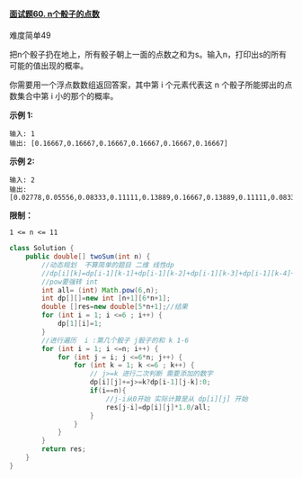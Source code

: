 #### [面试题60. n个骰子的点数](https://leetcode-cn.com/problems/nge-tou-zi-de-dian-shu-lcof/)

难度简单49

把n个骰子扔在地上，所有骰子朝上一面的点数之和为s。输入n，打印出s的所有可能的值出现的概率。

 

你需要用一个浮点数数组返回答案，其中第 i 个元素代表这 n 个骰子所能掷出的点数集合中第 i 小的那个的概率。

 

**示例 1:**

```
输入: 1
输出: [0.16667,0.16667,0.16667,0.16667,0.16667,0.16667]
```

**示例 2:**

```
输入: 2
输出: [0.02778,0.05556,0.08333,0.11111,0.13889,0.16667,0.13889,0.11111,0.08333,0.05556,0.02778]
```

 

**限制：**

```
1 <= n <= 11
```

```java
class Solution {
    public double[] twoSum(int n) {
        //动态规划  不算简单的题目 二维 线性dp
        //dp[i][k]=dp[i-1][k-1]+dp[i-1][k-2]+dp[i-1][k-3]+dp[i-1][k-4]+dp[i-1][k-5]+dp[i-1][k-6]
        //pow要强转 int
        int all= (int) Math.pow(6,n);
        int dp[][]=new int [n+1][6*n+1];
        double []res=new double[5*n+1];//结果
        for (int i = 1; i <=6 ; i++) {
            dp[1][i]=1;
        }
        //进行遍历  i :第几个骰子 j骰子的和 k 1-6
        for (int i = 1; i <=n; i++) {
            for (int j = i; j <=6*n; j++) {
                for (int k = 1; k <=6 ; k++) {
                    // j>=k 进行二次判断 需要添加的数字
                    dp[i][j]+=j>=k?dp[i-1][j-k]:0;
                    if(i==n){
                        //j-i从0开始 实际计算是从 dp[i][j] 开始
                        res[j-i]=dp[i][j]*1.0/all;
                    }
                }
            }
        }
        return res;
    }
}
```

